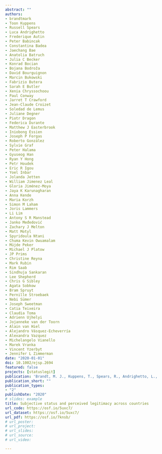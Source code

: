 ```yaml
---
abstract: ""
authors:
- brandtmark
- Toon Kuppens
- Russell Spears
- Luca Andrighetto
- Frederique Autin
- Peter Babincak
- Constantina Badea
- Jaechang Bae
- Anatolia Batruch
- Julia C Becker
- Konrad Bocian
- Bojana Bodroža
- David Bourguignon
- Marcin Bukowski
- Fabrizio Butera
- Sarah E Butler
- Xenia Chryssochoou
- Paul Conway
- Jarret T Crawford
- Jean-Claude Croizet
- Soledad de Lemus
- Juliane Degner
- Piotr Dragon
- Federica Durante
- Matthew J Easterbrook
- Iniobong Essien
- Joseph P Forgas
- Roberto González
- Sylvie Graf
- Peter Halama
- Gyuseog Han
- Ryan Y Hong
- Petr Houdek
- Eric R Igou
- Yoel Inbar
- Jolanda Jetten
- William Jimenez Leal
- Gloria Jiménez-Moya
- Jaya K Karunagharan
- Anna Kende
- Maria Korzh
- Simon M Laham
- Joris Lammers
- Li Lim
- Antony S R Manstead
- Janko Međedović
- Zachary J Melton
- Matt Motyl
- Spyridoula Ntani
- Chuma Kevin Owuamalam
- Müjde Peker
- Michael J Platow
- JP Prims
- Christine Reyna
- Mark Rubin
- Rim Saab
- Sindhuja Sankaran
- Lee Shepherd
- Chris G Sibley
- Agata Sobkow
- Bram Spruyt
- Pernille Stroebaek
- Nebi Sümer
- Joseph Sweetman
- Catia Teixeira
- Claudia Toma
- Adrienn Ujhelyi
- Jojanneke van der Toorn
- Alain van Hiel
- Alejandro Vásquez-Echeverría
- Alexandra Vazquez
- Michelangelo Vianello
- Marek Vranka
- Vincent Yzerbyt
- Jennifer L Zimmerman
date: "2020-01-01"
doi: 10.1002/ejsp.2694
featured: false
projects: [statuslegit]
publication: 'Brandt, M. J., Kuppens, T., Spears, R., Andrighetto, L., Autin, F., Babincak, P., Badea, C., Bae, J., Batruch, A., Becker, J. C., Bocian, K., Bodroža, B., Bourguignon, D., Bukowski, M., Butera, F., Butler, S. E., Chryssochoou, X., Conway, P., Crawford, J. T., Croizet, J-C., de Lemus, S., Degner, J., Dragon, P., Durante, F., Easterbrook, M. J., Essien, I., Forgas, J. P., González, R., Graf, S., Halama, P., Han, G., Hong, R. Y., Houdek, P., Igou, E. R., Inbar, Y., Jetten, J., Jimenez Leal, W., Jiménez-Moya, G., Kumar Karunagharan, J., Kende, A., Korzh, M., Laham, S. M., Lammers, J., Lim, L., Manstead, A. S. R., Medevoić, J., Melton, Z. J., Motyl, M., Ntani, S., Owuamalam, C. J., Peker, M., Platow, M. J., Prims, J., Reyna, C., Rubin, M., Saab, R., Sankaran, S., Shepher, L., Sibley, C. G., Sobkow, A., Spruyt, B., Stroebaek, P., Sümer, N., Sweetman, J., Teizeira, C., Toma, C., Ujhelyi, A., van der Toorn, J., van Hiel, A., Vásquez-Echeverría, A., Vazquez, A., Vianello, M., Vranka, M., Yzerbyt, V., & Zimmerman, J. L. (2020). Subjective status and perceived legitimacy across countries. *European Journal of Social Psychology, 50,* 921-942.'
publication_short: ""
publication_types:
- "2"
publishDate: "2020"
# slides: example
title: Subjective status and perceived legitimacy across countries
url_code: https://osf.io/5uxc7/
url_dataset: https://osf.io/5uxc7/
url_pdf: https://osf.io/7knsb/
# url_poster:
# url_project:
# url_slides:
# url_source:
# url_video:

---
```

